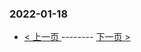### 2022-01-18 
 

- [ < 上一页 ](https://github.com/able8/weibo-hot-record/blob/master/2022-01-17.md) -------- [ 下一页 > ](https://github.com/able8/weibo-hot-record/blob/master/2022-01-19.md)